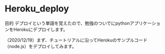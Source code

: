 # Heroku_deploy
目的
デプロイという単語を覚えたので、勉強のついでにpythonアプリケーションをHerokuにデプロイします。

（2020/12/19）まず、チュートリアルに沿ってHerokuのサンプルコード（node.js）をデプロイしてみます。
